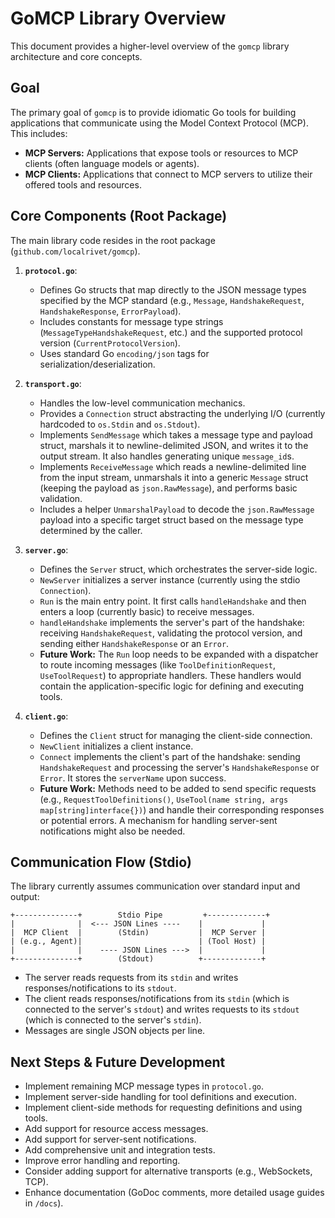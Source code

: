 # GoMCP Library Overview

This document provides a higher-level overview of the `gomcp` library architecture and core concepts.

## Goal

The primary goal of `gomcp` is to provide idiomatic Go tools for building applications that communicate using the Model Context Protocol (MCP). This includes:

- **MCP Servers:** Applications that expose tools or resources to MCP clients (often language models or agents).
- **MCP Clients:** Applications that connect to MCP servers to utilize their offered tools and resources.

## Core Components (Root Package)

The main library code resides in the root package (`github.com/localrivet/gomcp`).

1.  **`protocol.go`**:

    - Defines Go structs that map directly to the JSON message types specified by the MCP standard (e.g., `Message`, `HandshakeRequest`, `HandshakeResponse`, `ErrorPayload`).
    - Includes constants for message type strings (`MessageTypeHandshakeRequest`, etc.) and the supported protocol version (`CurrentProtocolVersion`).
    - Uses standard Go `encoding/json` tags for serialization/deserialization.

2.  **`transport.go`**:

    - Handles the low-level communication mechanics.
    - Provides a `Connection` struct abstracting the underlying I/O (currently hardcoded to `os.Stdin` and `os.Stdout`).
    - Implements `SendMessage` which takes a message type and payload struct, marshals it to newline-delimited JSON, and writes it to the output stream. It also handles generating unique `message_id`s.
    - Implements `ReceiveMessage` which reads a newline-delimited line from the input stream, unmarshals it into a generic `Message` struct (keeping the payload as `json.RawMessage`), and performs basic validation.
    - Includes a helper `UnmarshalPayload` to decode the `json.RawMessage` payload into a specific target struct based on the message type determined by the caller.

3.  **`server.go`**:

    - Defines the `Server` struct, which orchestrates the server-side logic.
    - `NewServer` initializes a server instance (currently using the stdio `Connection`).
    - `Run` is the main entry point. It first calls `handleHandshake` and then enters a loop (currently basic) to receive messages.
    - `handleHandshake` implements the server's part of the handshake: receiving `HandshakeRequest`, validating the protocol version, and sending either `HandshakeResponse` or an `Error`.
    - **Future Work:** The `Run` loop needs to be expanded with a dispatcher to route incoming messages (like `ToolDefinitionRequest`, `UseToolRequest`) to appropriate handlers. These handlers would contain the application-specific logic for defining and executing tools.

4.  **`client.go`**:
    - Defines the `Client` struct for managing the client-side connection.
    - `NewClient` initializes a client instance.
    - `Connect` implements the client's part of the handshake: sending `HandshakeRequest` and processing the server's `HandshakeResponse` or `Error`. It stores the `serverName` upon success.
    - **Future Work:** Methods need to be added to send specific requests (e.g., `RequestToolDefinitions()`, `UseTool(name string, args map[string]interface{})`) and handle their corresponding responses or potential errors. A mechanism for handling server-sent notifications might also be needed.

## Communication Flow (Stdio)

The library currently assumes communication over standard input and output:

```
+--------------+        Stdio Pipe         +-------------+
|              |  <--- JSON Lines ----    |             |
|  MCP Client  |        (Stdin)           |  MCP Server |
| (e.g., Agent)|                          | (Tool Host) |
|              |    ---- JSON Lines --->  |             |
+--------------+        (Stdout)          +-------------+
```

- The server reads requests from its `stdin` and writes responses/notifications to its `stdout`.
- The client reads responses/notifications from its `stdin` (which is connected to the server's `stdout`) and writes requests to its `stdout` (which is connected to the server's `stdin`).
- Messages are single JSON objects per line.

## Next Steps & Future Development

- Implement remaining MCP message types in `protocol.go`.
- Implement server-side handling for tool definitions and execution.
- Implement client-side methods for requesting definitions and using tools.
- Add support for resource access messages.
- Add support for server-sent notifications.
- Add comprehensive unit and integration tests.
- Improve error handling and reporting.
- Consider adding support for alternative transports (e.g., WebSockets, TCP).
- Enhance documentation (GoDoc comments, more detailed usage guides in `/docs`).
